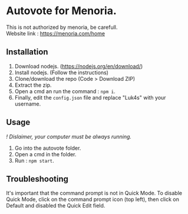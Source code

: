 # Autovote for Menoria.

This is not authorized by menoria, be carefull.  
Website link : https://menoria.com/home

## Installation

1. Download nodejs. (https://nodejs.org/en/download/)
2. Install nodejs. (Follow the instructions)
3. Clone/download the repo (Code > Download ZIP)
4. Extract the zip.
5. Open a cmd an run the command : `npm i`.
6. Finally, edit the `config.json` file and replace "Luk4s" with your username.

## Usage

_! Dislaimer, your computer must be always running._

1. Go into the autovote folder.
2. Open a cmd in the folder.
3. Run : `npm start`.

## Troubleshooting

It's important that the command prompt is not in Quick Mode.
To disable Quick Mode, click on the command prompt icon (top left), then click on Default and disabled the Quick Edit field.
